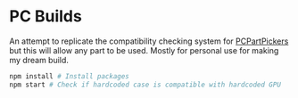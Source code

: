 # PC Builds

An attempt to replicate the compatibility checking system for [PCPartPickers](https://sg.pcpartpicker.com) but this will allow any part to be used. Mostly for personal use for making my dream build.

```sh
npm install # Install packages
npm start # Check if hardcoded case is compatible with hardcoded GPU
```